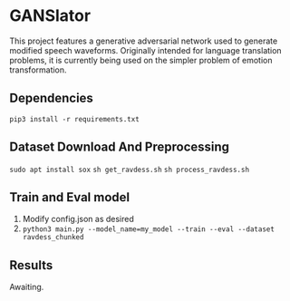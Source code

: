 # GANSlator

This project features a generative adversarial network used to generate modified speech waveforms.
Originally intended for language translation problems, it is currently being used on the simpler problem of
emotion transformation.

## Dependencies
`pip3 install -r requirements.txt`

## Dataset Download And Preprocessing
`sudo apt install sox`
`sh get_ravdess.sh`
`sh process_ravdess.sh`

## Train and Eval model

1. Modify config.json as desired
2. `python3 main.py --model_name=my_model --train --eval --dataset ravdess_chunked`

## Results

Awaiting.